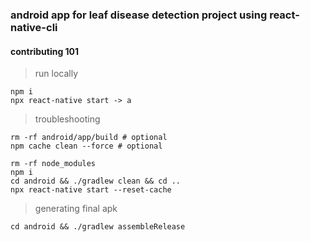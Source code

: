 ### android app for leaf disease detection project using react-native-cli

#### contributing 101

> run locally

```
npm i
npx react-native start -> a
```

> troubleshooting

```
rm -rf android/app/build # optional
npm cache clean --force # optional

rm -rf node_modules
npm i
cd android && ./gradlew clean && cd ..
npx react-native start --reset-cache
```

> generating final apk

```
cd android && ./gradlew assembleRelease

```

